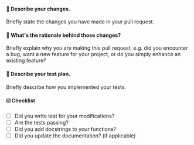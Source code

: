 #### :wrench: Describe your changes.
Briefly state the changes you have made in your pull request.

#### :brain: What's the rationale behind those changes?
Briefly explain why you are making this pull request, e.g. did you encounter a bug, want a new feature for your project, or do you simply enhance an existing feature?

#### :test_tube: Describe your test plan.
Briefly describe how you implemented your tests. 

#### :ballot_box_with_check: Checklist
- [ ] Did you write test for your modifications?
- [ ] Are the tests passing?
- [ ] Did you add docstrings to your functions?
- [ ] Did you update the documentation? (if applicable)
